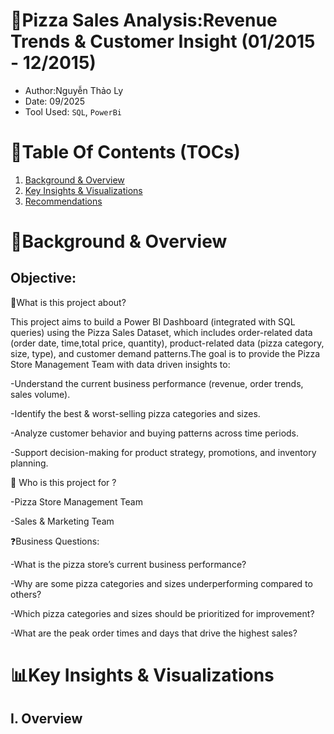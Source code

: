 # 🍕Pizza Sales Analysis:Revenue Trends & Customer Insight (01/2015 - 12/2015)
- Author:Nguyễn Thảo Ly
- Date: 09/2025
- Tool Used: `SQL`, `PowerBi`
# 🧾Table Of Contents (TOCs)
1. [Background & Overview]()
2. [Key Insights & Visualizations]()
3. [Recommendations]()
# 📌Background & Overview
## Objective:
📖What is this project about?

This project aims to build a Power BI Dashboard (integrated with SQL queries) using the Pizza Sales Dataset, which includes order-related data (order date, time,total price, quantity), product-related data (pizza category, size, type), and customer demand patterns.The goal is to provide the Pizza Store Management Team with data driven insights to:

-Understand the current business performance (revenue, order trends, sales volume).

-Identify the best & worst-selling pizza categories and sizes.

-Analyze customer behavior and buying patterns across time periods.

-Support decision-making for product strategy, promotions, and inventory planning.

🥷 Who is this project for ?

-Pizza Store Management Team

-Sales & Marketing Team

❓Business Questions:

-What is the pizza store’s current business performance?

-Why are some pizza categories and sizes underperforming compared to others?

-Which pizza categories and sizes should be prioritized for improvement?

-What are the peak order times and days that drive the highest sales?

# 📊Key Insights & Visualizations
## I. Overview





